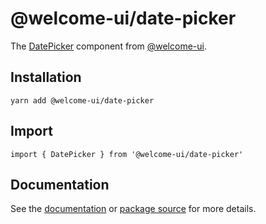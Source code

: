 # @welcome-ui/date-picker

The [DatePicker](http://welcome-ui.com/fields/date-picker) component from [@welcome-ui](http://welcome-ui.com).

## Installation

    yarn add @welcome-ui/date-picker

## Import

    import { DatePicker } from '@welcome-ui/date-picker'

## Documentation

See the [documentation](http://welcome-ui.com/fields/date-picker) or [package source](https://github.com/WTTJ/welcome-ui/tree/master/packages/DatePicker) for more details.
